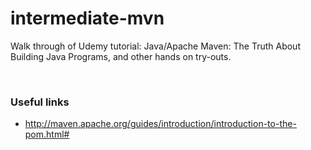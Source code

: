 # intermediate-mvn
Walk through of Udemy tutorial: Java/Apache Maven: The Truth About Building Java Programs, and other hands on try-outs.


&nbsp;
### Useful links ###
* http://maven.apache.org/guides/introduction/introduction-to-the-pom.html#

